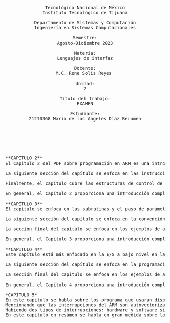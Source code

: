 <pre>

	<p align=center>

Tecnológico Nacional de México
Instituto Tecnológico de Tijuana

Departamento de Sistemas y Computación
Ingeniería en Sistemas Computacionales

Semestre:
Agosto-Diciembre 2023

Materia:
Lenguajes de interfaz

Docente:
M.C. Rene Solis Reyes 

Unidad:
2

Título del trabajo:
EXAMEN

Estudiante:
21210368 Maria de los Angeles Diaz Berumen

	</p>

</pre>

<pre>

**CAPITULO 2**
El Capítulo 2 del PDF sobre programación en ARM es una introducción detallada a los tipos de datos y sentencias de alto nivel que se pueden utilizar en la programación en ARM. El capítulo comienza con una sección de lectura previa que cubre los modos de direccionamiento del ARM, que son las formas en que se accede a los datos en la memoria. Luego, se discuten los diferentes tipos de datos que se pueden utilizar en la programación en ARM, como enteros, flotantes y caracteres.

La siguiente sección del capítulo se enfoca en las instrucciones de salto, que son las instrucciones que permiten a los programas saltar a diferentes partes del código. Se explican las diferentes instrucciones de salto que se pueden utilizar en la programación en ARM, como las instrucciones de salto condicional y las instrucciones de salto incondicional.

Finalmente, el capítulo cubre las estructuras de control de alto nivel, que son las estructuras que permiten a los programas tomar decisiones y repetir tareas. Se discuten las diferentes estructuras de control de alto nivel que se pueden utilizar en la programación en ARM, como los bucles y las estructuras de control de flujo.

En general, el Capítulo 2 proporciona una introducción completa a los tipos de datos y sentencias de alto nivel que se pueden utilizar en la programación en ARM. El capítulo incluye muchos ejemplos de código para ayudar a los lectores a comprender mejor cómo funcionan estos conceptos, y también se incluyen ejercicios propuestos para que los lectores puedan practicar la programación en ARM.

**CAPITULO 3**
El capítulo se enfoca en las subrutinas y el paso de parámetros en la programación en ARM. El capítulo comienza con una sección de lectura previa que cubre la pila y las instrucciones ldm y stm, que son las instrucciones que se utilizan para acceder a la memoria en ARM.

La siguiente sección del capítulo se enfoca en la convención AAPCS (Procedure Call Standard for the ARM Architecture), que es un conjunto de reglas que se utilizan para definir cómo se deben pasar los parámetros y los valores de retorno en las subrutinas en ARM. Se explican las diferentes reglas de la convención AAPCS y se proporcionan ejemplos de código para ilustrar cómo se deben utilizar.

La sección final del capítulo se enfoca en los ejemplos de aplicación de las subrutinas en ARM. Se discuten diferentes tipos de funciones, como las funciones en ensamblador llamadas desde C, las funciones en ensamblador llamadas desde ensamblador, las funciones recursivas y las funciones con muchos parámetros de entrada. Se proporcionan ejemplos de código para cada tipo de función y se discuten las mejores prácticas para escribir funciones eficientes y fáciles de mantener.

En general, el Capítulo 3 proporciona una introducción completa a las subrutinas y el paso de parámetros en la programación en ARM. El capítulo incluye muchos ejemplos de código para ayudar a los lectores a comprender mejor cómo funcionan estos conceptos, y también se incluyen ejercicios propuestos para que los lectores puedan practicar la programación en ARM.

**CAPITULO 4**
Este capítulo está más enfocado en la E/S a bajo nivel en la programación en ARM. El capítulo comienza con una sección de lectura previa que cubre las librerías y el kernel, que son las dos capas que se utilizan para acceder a los dispositivos de E/S en ARM.

La siguiente sección del capítulo se enfoca en la programación de dispositivos de E/S a bajo nivel en ARM. Se discuten los diferentes tipos de dispositivos de E/S que se pueden utilizar en ARM, como los puertos serie y paralelo, y se explican las diferentes técnicas que se pueden utilizar para programar estos dispositivos a bajo nivel.

La sección final del capítulo se enfoca en los ejemplos de aplicación de la E/S a bajo nivel en ARM. Se discuten diferentes tipos de aplicaciones, como la programación de dispositivos de almacenamiento, la programación de dispositivos de red y la programación de dispositivos de entrada y salida. Se proporcionan ejemplos de código para cada tipo de aplicación y se discuten las mejores prácticas para escribir aplicaciones eficientes y fáciles de mantener.

En general, el Capítulo 4 proporciona una introducción completa a la E/S a bajo nivel en la programación en ARM. El capítulo incluye muchos ejemplos de código para ayudar a los lectores a comprender mejor cómo funcionan estos conceptos, y también se incluyen ejercicios propuestos para que los lectores puedan practicar la programación en ARM.

*CAPITULO 5*
En este capítulo se habla sobre los programa que usarán dispositivos de E/S usando el sistema de interrupciones hardware. Pidiendo saber como funcionan los puertos asociados.
Mencionando que las interrupciones del ARM son autovectorizadas siendo que cada interrupción lleva asociada un número que sería llamaod número de interrupción. Habiendo 8 tipos de interrupciones . Se almacenan todos los vectores de interrupciones en una zona de la memoria llamada Tabla de vctores de interrupvión iniciando desde 0x00000000 terminando en n 0x0000001f.  
Habiendo dos tipos de interrupciones: hardware y software siendo las de hardware donde su activación está condicionado por el hardware ya sea por excepciones provocadas en la ejecución de alguna instrucción o provocadas por la placa base.
En este capítulo en resúmen se habla en gran medida sobre las interrupciones, tomando sus rutinas que toman y demás.
